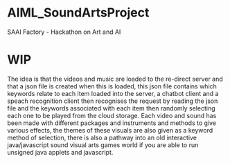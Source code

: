 # AIML_SoundArtsProject
SAAI Factory - Hackathon on Art and AI

WIP
====
The idea is that the videos and music are loaded to the re-direct server and that a json file is created when this is loaded, this json file contains which keywords relate to each item loaded into the server, a chatbot client and a speach recognition client then recognises the request by reading the json file and the keywords associated with each item then randomly selecting each one to be played from the cloud storage. Each video and sound has been made with different packages and instruments and methods to give various effects, the themes of these visuals are also given as a keyword method of selection, there is also a pathway into an old interactive java/javascript sound visual arts games world if you are able to run unsigned java applets and javascript.
